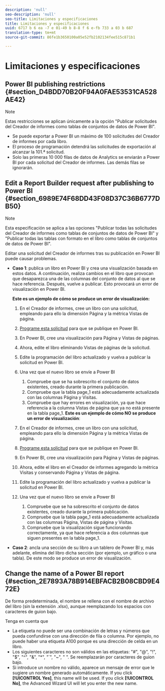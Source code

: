 ```yaml
---
description: 'null'
seo-description: 'null'
seo-title: Limitaciones y especificaciones
title: Limitaciones y especificaciones
uuid: 6717 b 6 ea -7 e 01-49 b 8-8 f 6 e-fb 733 a 03 b 687
translation-type: tm+mt
source-git-commit: 86fe1b3650100a05e52fb2102134fee515c871b1

---
```



# Limitaciones y especificaciones

## Power BI publishing restrictions {#section_D4BDD70B20F94A0FAE53531CA528AE42}

>[!NOTE]
>
>Estas restricciones se aplican únicamente a la opción "Publicar solicitudes del Creador de informes como tablas de conjuntos de datos de Power BI".

* Se puede exportar a Power BI un máximo de 100 solicitudes del Creador de informes por cada libro.
* El proceso de programación detendrá las solicitudes de exportación al alcanzar la 101.ª solicitud.
* Solo las primeras 10 000 filas de datos de Analytics se enviarán a Power BI por cada solicitud del Creador de informes. Las demás filas se ignorarán.

## Edit a Report Builder request after publishing to Power BI {#section_6989E74F68DD43F08D37C36B6777DB50}

>[!NOTE]
>
>Esta especificación se aplica a las opciones "Publicar todas las solicitudes del Creador de informes como tablas de conjuntos de datos de Power BI" y "Publicar todas las tablas con formato en el libro como tablas de conjuntos de datos de Power BI".

Editar una solicitud del Creador de informes tras su publicación en Power BI puede causar problemas.

* **Caso 1**: publica un libro en Power BI y crea una visualización basada en estos datos. A continuación, realiza cambios en el libro que provocan que desaparezca una de las columnas del conjunto de datos al que se hace referencia. Después, vuelve a publicar. Esto provocará un error de visualización en Power BI.

   **Este es un ejemplo de cómo se produce un error de visualización:**

   1. En el Creador de informes, cree un libro con una solicitud, empleando para ello la dimensión Página y la métrica Vistas de página.
   1. [Programe esta solicitud](../../../analyze/report-builder/whats-new-arb.md#section_0C26057C7DBB4068A643FDD688F6E463) para que se publique en Power BI.
   1. En Power BI, cree una visualización para Página y Vistas de páginas.
   1. Ahora, edite el libro eliminando Vistas de páginas de la solicitud.
   1. Edite la programación del libro actualizado y vuelva a publicar la solicitud en Power BI.
   1. Una vez que el nuevo libro se envíe a Power BI

      1. Compruebe que se ha sobrescrito el conjunto de datos existentes, creado durante la primera publicación.
      1. Compruebe que la tabla page_1 está adecuadamente actualizada con las columnas Página y Visitas.
      1. Compruebe que hay errores en visualización, ya que hace referencia a la columna Vistas de página que ya no está presente en la tabla page_1.
   **Este es un ejemplo de cómo NO se produce un error de visualización**:

   1. En el Creador de informes, cree un libro con una solicitud, empleando para ello la dimensión Página y la métrica Vistas de página.
   1. [Programe esta solicitud](../../../analyze/report-builder/whats-new-arb.md#section_0C26057C7DBB4068A643FDD688F6E463) para que se publique en Power BI.
   1. En Power BI, cree una visualización para Página y Vistas de páginas.
   1. Ahora, edite el libro en el Creador de informes agregando la métrica Visitas y conservando Página y Vistas de página.
   1. Edite la programación del libro actualizado y vuelva a publicar la solicitud en Power BI.
   1. Una vez que el nuevo libro se envíe a Power BI

      1. Compruebe que se ha sobrescrito el conjunto de datos existentes, creado durante la primera publicación.
      1. Compruebe que la tabla page_1 está adecuadamente actualizada con las columnas Página, Vistas de página y Visitas.
      1. Compruebe que la visualización sigue funcionando correctamente, ya que hace referencia a dos columnas que siguen presentes en la tabla page_1.


* **Caso 2**: ancla una sección de su libro a un tablero de Power BI y, más adelante, elimina del libro dicha sección (por ejemplo, un gráfico o una tabla). De este modo se produce un error de visualización.

## Change the name of a Power BI report {#section_2E7893A78B914EBFACB2B08CBD9E472E}

De forma predeterminada, el nombre se rellena con el nombre de archivo del libro (sin la extensión .xlsx), aunque reemplazando los espacios con caracteres de guion bajo.

Tenga en cuenta que

* La etiqueta no puede ser una combinación de letras y números que pueda confundirse con una dirección de fila o columna. Por ejemplo, no puede haber una etiqueta A100 porque es una dirección de celda en un libro.
* Los siguientes caracteres no son válidos en las etiquetas: "#", "@", "!", "$", "^", "&amp;", "*", "`", "~", " ". Se reemplazarán por caracteres de guion bajo.
* Si introduce un nombre no válido, aparece un mensaje de error que le sugiere un nombre generado automáticamente. If you click **[!UICONTROL Yes]**, this name will be used. If you click **[!UICONTROL No]**, the Advanced Wizard UI will let you enter the new name.

